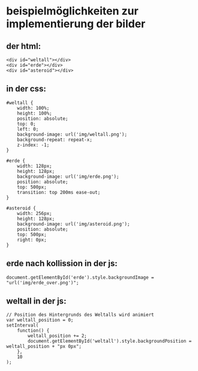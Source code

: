 # beispielmöglichkeiten zur implementierung der bilder
## der html:
```
<div id="weltall"></div>
<div id="erde"></div>
<div id="asteroid"></div>
```

## in der css:

```
#weltall {
    width: 100%;
    height: 100%;
    position: absolute;
    top: 0;
    left: 0;
    background-image: url('img/weltall.png'); 
    background-repeat: repeat-x; 
    z-index: -1;
}

#erde {
    width: 128px;
    height: 128px;
    background-image: url('img/erde.png');
    position: absolute;
    top: 500px;
    transition: top 200ms ease-out;
}

#asteroid {
    width: 256px;
    height: 128px;
    background-image: url('img/asteroid.png');
    position: absolute;
    top: 500px;
    right: 0px;
}
```

## erde nach kollission in der js:
```
document.getElementById('erde').style.backgroundImage = "url('img/erde_over.png')";
```
## weltall in der js:
```
// Position des Hintergrunds des Weltalls wird animiert
var weltall_position = 0;
setInterval(
    function() {
        weltall_position += 2;
        document.getElementById('weltall').style.backgroundPosition = weltall_position + "px 0px";
    },
    10
);

```

